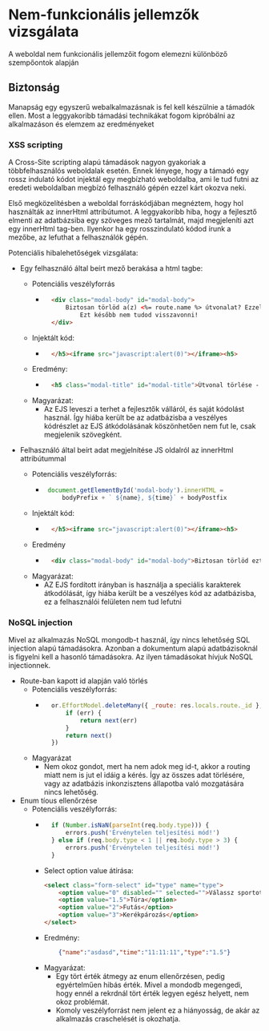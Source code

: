 # Nem-funkcionális jellemzők vizsgálata 
A weboldal nem funkcionális jellemzőit fogom elemezni különböző szempőontok alapján

## Biztonság 
Manapság egy egyszerű webalkalmazásnak is fel kell készülnie a támadók ellen. Most a leggyakoribb támadási technikákat fogom kipróbálni az alkalmazáson és elemzem az eredményeket

### XSS scripting
A Cross-Site scripting alapú támadások nagyon gyakoriak a többfelhasználós weboldalak esetén. Ennek lényege, hogy a támadó egy rossz indulató kódot injektál egy megbízható weboldalba, ami le tud futni az eredeti weboldalban megbízó felhasználó gépén ezzel kárt okozva neki.

Első megközelítésben a weboldal forráskódjában megnéztem, hogy hol használták az innerHtml attribútumot. A leggyakoribb hiba, hogy a fejlesztő elmenti az adatbázsiba egy szöveges mező tartalmát, majd megjeleníti azt egy innerHtml tag-ben. Ilyenkor ha egy rosszindulató kódod írunk a mezőbe, az lefuthat a felhasználók gépén.

Potenciális hibalehetőségek vizsgálata:
 - Egy felhasználó által beírt mező berakása a html tagbe:
     - Potenciális veszélyforrás
        - ```html
            <div class="modal-body" id="modal-body">
                Biztosan törlöd a(z) <%= route.name %> útvonalat? Ezzel a hozzá tartozó teljesítések is törlődnek.
                    Ezt később nem tudod visszavonni!
            </div>
            ```
     - Injektált kód:
        - ```html
            </h5><iframe src="javascript:alert(0)"></iframe><h5>
            ```
     - Eredmény:
        - ```html
            <h5 class="modal-title" id="modal-title">Útvonal törlése - &lt;/h5&gt;&lt;iframe src="javascript:alert(0)"&gt;&lt;/iframe&gt;&lt;h5&gt;</h5>
            ```
     - Magyarázat:
         - Az EJS leveszi a terhet a fejlesztők válláról, és saját kódolást használ. Így hiába került be az adatbázisba a veszélyes kódrészlet az EJS átkódolásának köszönhetően nem fut le, csak megjelenik szövegként.

- Felhasználó által beírt adat megjelnítése JS oldalról az innerHtml attribútummal 
     - Potenciális veszélyforrás:
         - ```javascript
            document.getElementById('modal-body').innerHTML =
                bodyPrefix + ` ${name}, ${time}` + bodyPostfix
            ```
    - Injektált kód:    
        - ```html
            </h5><iframe src="javascript:alert(0)"></iframe><h5>
            ```
    - Eredmény
        - ```html
            <div class="modal-body" id="modal-body">Biztosan törlöd ezt a teljesítést?  "&lt;iframe src="javascript:alert(0)"&gt;&lt;/iframe&gt;", 11:11:11 Ezt később nem tudod visszavonni!</div>
            ```
    - Magyarázat:
         - AZ EJS fordított irányban is használja a speciális karakterek átkodólását, így hiába került be a veszélyes kód az adatbázisba, ez a felhasználói felületen nem tud lefutni

### NoSQL injection
Mivel az alkalmazás NoSQL mongodb-t használ, így nincs lehetőség SQL injection alapú támadásokra. Azonban a dokumentum alapú adatbázisoknál is figyelni kell a hasonló támadásokra. Az ilyen támadásokat hívjuk NoSQL injectionnek.
- Route-ban kapott id alapján való törlés
    - Potenciális veszélyforrás:
        - ```javascript
            or.EffortModel.deleteMany({ _route: res.locals.route._id }, (err) => {
                if (err) {
                    return next(err)
                }
                return next()
            })
            ```
    - Magyarázat
        - Nem okoz gondot, mert ha nem adok meg id-t, akkor a routing miatt nem is jut el idáig a kérés. Így az összes adat törlésére, vagy az adatbázis inkonzisztens állapotba való mozgatására nincs lehetőség.
- Enum tíous ellenőrzése
    - Potenciális veszélyforrás:
        - ```javascript
            if (Number.isNaN(parseInt(req.body.type))) {
                errors.push('Érvénytelen teljesítési mód!')
            } else if (req.body.type < 1 || req.body.type > 3) {
                errors.push('Érvénytelen teljesítési mód!')
            }
            ```
        - Select option value átírása:
            ```html
            <select class="form-select" id="type" name="type">
                <option value="0" disabled="" selected="">Válassz sportot...</option>
                <option value="1.5">Túra</option>
                <option value="2">Futás</option>
                <option value="3">Kerékpározás</option>
            </select>
            ```
        - Eredmény:
            ```json
                {"name":"asdasd","time":"11:11:11","type":"1.5"}
            ```
        - Magyarázat:
            - Egy tört érték átmegy az enum ellenőrzésen, pedig egyértelműen hibás érték. Mivel a mondodb megengedi, hogy ennél a rekrdnál tört érték legyen egész helyett, nem okoz problémát.
            - Komoly veszélyforrást nem jelent ez a hiányosság, de akár az alkalmazás craschelését is okozhatja.